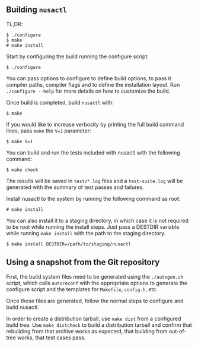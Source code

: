## Building `nusactl`

TL;DR:

```shell
$ ./configure
$ make
# make install
```

Start by configuring the build running the configure script:

```shell
$ ./configure
```

You can pass options to configure to define build options, to pass it
compiler paths, compiler flags and to define the installation layout. Run
`./configure --help` for more details on how to customize the build.

Once build is completed, build `nusactl` with:

```shell
$ make
```

If you would like to increase verbosity by printing the full build command
lines, pass `make` the `V=1` parameter:

```shell
$ make V=1
```

You can build and run the tests included with nusactl with the following
command:

```shell
$ make check
```

The results will be saved in `test/*.log` files and a `test-suite.log` will be
generated with the summary of test passes and failures.

Install nusactl to the system by running the following command as root:

```shell
# make install
```

You can also install it to a staging directory, in which case it is not
required to be root while running the install steps. Just pass a DESTDIR
variable while running `make install` with the path to the staging
directory.

```shell
$ make install DESTDIR=/path/to/staging/nusactl
```

## Using a snapshot from the Git repository

First, the build system files need to be generated using the `./autogen.sh`
script, which calls `autoreconf` with the appropriate options to generate the
configure script and the templates for `Makefile`, `config.h`, etc.

Once those files are generated, follow the normal steps to configure and
build nusactl.

In order to create a distribution tarball, use `make dist` from a configured
build tree. Use `make distcheck` to build a distribution tarball and confirm
that rebuilding from that archive works as expected, that building from
out-of-tree works, that test cases pass.

